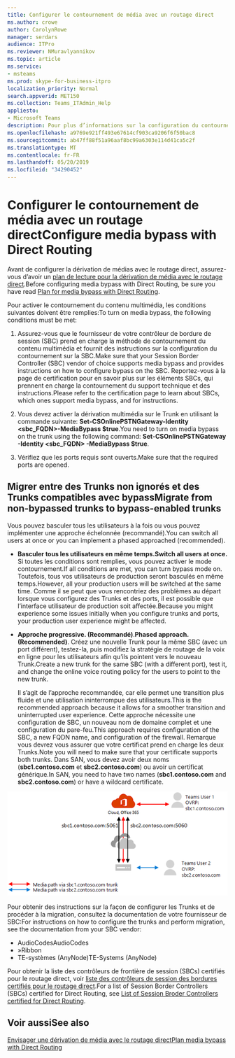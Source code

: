 ```yaml
---
title: Configurer le contournement de média avec un routage direct
ms.author: crowe
author: CarolynRowe
manager: serdars
audience: ITPro
ms.reviewer: NMuravlyannikov
ms.topic: article
ms.service:
- msteams
ms.prod: skype-for-business-itpro
localization_priority: Normal
search.appverid: MET150
ms.collection: Teams_ITAdmin_Help
appliesto:
- Microsoft Teams
description: Pour plus d’informations sur la configuration du contournement multimédia avec le routage direct du système téléphonique, lisez cette rubrique.
ms.openlocfilehash: a9769e921ff493e67614cf903ca9206f6f50bac8
ms.sourcegitcommit: ab47ff88f51a96aaf8bc99a6303e114d41ca5c2f
ms.translationtype: MT
ms.contentlocale: fr-FR
ms.lasthandoff: 05/20/2019
ms.locfileid: "34290452"
---
```

# <a name="configure-media-bypass-with-direct-routing"></a><span data-ttu-id="029e3-103">Configurer le contournement de média avec un routage direct</span><span class="sxs-lookup"><span data-stu-id="029e3-103">Configure media bypass with Direct Routing</span></span>

<span data-ttu-id="029e3-104">Avant de configurer la dérivation de médias avec le routage direct, assurez-vous d’avoir un [plan de lecture pour la dérivation de média avec le routage direct](direct-routing-plan-media-bypass.md).</span><span class="sxs-lookup"><span data-stu-id="029e3-104">Before configuring media bypass with Direct Routing, be sure you have read [Plan for media bypass with Direct Routing](direct-routing-plan-media-bypass.md).</span></span>

<span data-ttu-id="029e3-105">Pour activer le contournement du contenu multimédia, les conditions suivantes doivent être remplies:</span><span class="sxs-lookup"><span data-stu-id="029e3-105">To turn on media bypass, the following conditions must be met:</span></span>

1.  <span data-ttu-id="029e3-106">Assurez-vous que le fournisseur de votre contrôleur de bordure de session (SBC) prend en charge la méthode de contournement du contenu multimédia et fournit des instructions sur la configuration du contournement sur la SBC.</span><span class="sxs-lookup"><span data-stu-id="029e3-106">Make sure that your Session Border Controller (SBC) vendor of choice supports media bypass and provides instructions on how to configure bypass on the SBC.</span></span> <span data-ttu-id="029e3-107">Reportez-vous à la page de certification pour en savoir plus sur les éléments SBCs, qui prennent en charge la contournement du support technique et des instructions.</span><span class="sxs-lookup"><span data-stu-id="029e3-107">Please refer to the certification page to learn about SBCs, which ones support media bypass, and for instructions.</span></span>

2.  <span data-ttu-id="029e3-108">Vous devez activer la dérivation multimédia sur le Trunk en utilisant la commande suivante: **Set-CSOnlinePSTNGateway-Identity <sbc_FQDN>-MediaBypass $true**.</span><span class="sxs-lookup"><span data-stu-id="029e3-108">You need to turn on media bypass on the trunk using the following command:  **Set-CSOnlinePSTNGateway -Identity <sbc_FQDN> -MediaBypass $true**.</span></span>

3.  <span data-ttu-id="029e3-109">Vérifiez que les ports requis sont ouverts.</span><span class="sxs-lookup"><span data-stu-id="029e3-109">Make sure that the required ports are opened.</span></span> 


## <a name="migrate-from-non-bypassed-trunks-to-bypass-enabled-trunks"></a><span data-ttu-id="029e3-110">Migrer entre des Trunks non ignorés et des Trunks compatibles avec bypass</span><span class="sxs-lookup"><span data-stu-id="029e3-110">Migrate from non-bypassed trunks to bypass-enabled trunks</span></span>

<span data-ttu-id="029e3-111">Vous pouvez basculer tous les utilisateurs à la fois ou vous pouvez implémenter une approche échelonnée (recommandé).</span><span class="sxs-lookup"><span data-stu-id="029e3-111">You can switch all users at once or you can implement a phased approached (recommended).</span></span>

- <span data-ttu-id="029e3-112">**Basculer tous les utilisateurs en même temps.**</span><span class="sxs-lookup"><span data-stu-id="029e3-112">**Switch all users at once.**</span></span> <span data-ttu-id="029e3-113">Si toutes les conditions sont remplies, vous pouvez activer le mode contournement.</span><span class="sxs-lookup"><span data-stu-id="029e3-113">If all conditions are met, you can turn bypass mode on.</span></span> <span data-ttu-id="029e3-114">Toutefois, tous vos utilisateurs de production seront basculés en même temps.</span><span class="sxs-lookup"><span data-stu-id="029e3-114">However, all your production users will be switched at the same time.</span></span> <span data-ttu-id="029e3-115">Comme il se peut que vous rencontriez des problèmes au départ lorsque vous configurez des Trunks et des ports, il est possible que l’interface utilisateur de production soit affectée.</span><span class="sxs-lookup"><span data-stu-id="029e3-115">Because you might experience some issues initially when you configure trunks and ports, your production user experience might be affected.</span></span> 

- <span data-ttu-id="029e3-116">**Approche progressive. (Recommandé)**.</span><span class="sxs-lookup"><span data-stu-id="029e3-116">**Phased approach. (Recommended)**.</span></span>  <span data-ttu-id="029e3-117">Créez une nouvelle Trunk pour la même SBC (avec un port différent), testez-la, puis modifiez la stratégie de routage de la voix en ligne pour les utilisateurs afin qu’ils pointent vers le nouveau Trunk.</span><span class="sxs-lookup"><span data-stu-id="029e3-117">Create a new trunk for the same SBC (with a different port), test it, and change the online voice routing policy for the users to point to the new trunk.</span></span> 

  <span data-ttu-id="029e3-118">Il s’agit de l’approche recommandée, car elle permet une transition plus fluide et une utilisation ininterrompue des utilisateurs.</span><span class="sxs-lookup"><span data-stu-id="029e3-118">This is the recommended approach because it allows for a smoother transition and uninterrupted user experience.</span></span> <span data-ttu-id="029e3-119">Cette approche nécessite une configuration de SBC, un nouveau nom de domaine complet et une configuration du pare-feu.</span><span class="sxs-lookup"><span data-stu-id="029e3-119">This approach requires configuration of the SBC, a new FQDN name, and configuration of the firewall.</span></span> <span data-ttu-id="029e3-120">Remarque vous devrez vous assurer que votre certificat prend en charge les deux Trunks.</span><span class="sxs-lookup"><span data-stu-id="029e3-120">Note you will need to make sure that your certificate supports both trunks.</span></span> <span data-ttu-id="029e3-121">Dans SAN, vous devez avoir deux noms (**sbc1.contoso.com** et **sbc2.contoso.com**) ou avoir un certificat générique.</span><span class="sxs-lookup"><span data-stu-id="029e3-121">In SAN, you need to have two names (**sbc1.contoso.com** and **sbc2.contoso.com**) or have a wildcard certificate.</span></span>

![Migrer entre des Trunks non ignorés et des Trunks compatibles avec le contournement du réseau.](media/direct-routing-media-bypass-8.png)

<span data-ttu-id="029e3-123">Pour obtenir des instructions sur la façon de configurer les Trunks et de procéder à la migration, consultez la documentation de votre fournisseur de SBC:</span><span class="sxs-lookup"><span data-stu-id="029e3-123">For instructions on how to configure the trunks and perform migration, see the documentation from your SBC vendor:</span></span>

- <span data-ttu-id="029e3-124">AudioCodes</span><span class="sxs-lookup"><span data-stu-id="029e3-124">AudioCodes</span></span>
- <span data-ttu-id="029e3-125">»</span><span class="sxs-lookup"><span data-stu-id="029e3-125">Ribbon</span></span>
- <span data-ttu-id="029e3-126">TE-systèmes (AnyNode)</span><span class="sxs-lookup"><span data-stu-id="029e3-126">TE-Systems (AnyNode)</span></span>    

<span data-ttu-id="029e3-127">Pour obtenir la liste des contrôleurs de frontière de session (SBCs) certifiés pour le routage direct, voir [liste des contrôleurs de session des bordures certifiés pour le routage direct](direct-routing-border-controllers.md).</span><span class="sxs-lookup"><span data-stu-id="029e3-127">For a list of Session Border Controllers (SBCs) certified for Direct Routing, see [List of Session Broder Controllers certified for Direct Routing](direct-routing-border-controllers.md).</span></span>



## <a name="see-also"></a><span data-ttu-id="029e3-128">Voir aussi</span><span class="sxs-lookup"><span data-stu-id="029e3-128">See also</span></span>

[<span data-ttu-id="029e3-129">Envisager une dérivation de média avec le routage direct</span><span class="sxs-lookup"><span data-stu-id="029e3-129">Plan media bypass with Direct Routing</span></span>](direct-routing-plan-media-bypass.md)



